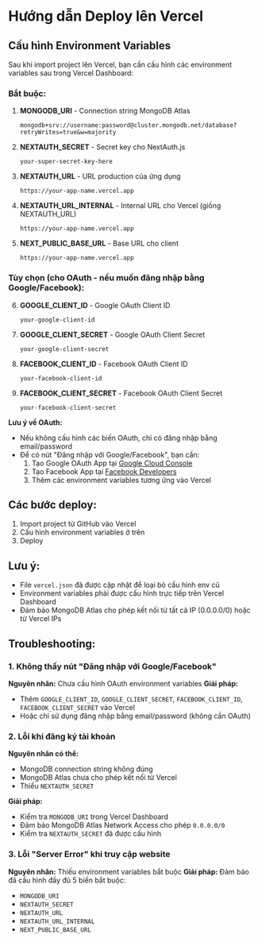 # Hướng dẫn Deploy lên Vercel

## Cấu hình Environment Variables

Sau khi import project lên Vercel, bạn cần cấu hình các environment variables sau trong Vercel Dashboard:

### Bắt buộc:
1. **MONGODB_URI** - Connection string MongoDB Atlas
   ```
   mongodb+srv://username:password@cluster.mongodb.net/database?retryWrites=true&w=majority
   ```

2. **NEXTAUTH_SECRET** - Secret key cho NextAuth.js
   ```
   your-super-secret-key-here
   ```

3. **NEXTAUTH_URL** - URL production của ứng dụng
   ```
   https://your-app-name.vercel.app
   ```

4. **NEXTAUTH_URL_INTERNAL** - Internal URL cho Vercel (giống NEXTAUTH_URL)
   ```
   https://your-app-name.vercel.app
   ```

5. **NEXT_PUBLIC_BASE_URL** - Base URL cho client
   ```
   https://your-app-name.vercel.app
   ```

### Tùy chọn (cho OAuth - nếu muốn đăng nhập bằng Google/Facebook):
6. **GOOGLE_CLIENT_ID** - Google OAuth Client ID
   ```
   your-google-client-id
   ```
7. **GOOGLE_CLIENT_SECRET** - Google OAuth Client Secret
   ```
   your-google-client-secret
   ```
8. **FACEBOOK_CLIENT_ID** - Facebook OAuth Client ID
   ```
   your-facebook-client-id
   ```
9. **FACEBOOK_CLIENT_SECRET** - Facebook OAuth Client Secret
   ```
   your-facebook-client-secret
   ```

**Lưu ý về OAuth:**
- Nếu không cấu hình các biến OAuth, chỉ có đăng nhập bằng email/password
- Để có nút "Đăng nhập với Google/Facebook", bạn cần:
  1. Tạo Google OAuth App tại [Google Cloud Console](https://console.cloud.google.com/)
  2. Tạo Facebook App tại [Facebook Developers](https://developers.facebook.com/)
  3. Thêm các environment variables tương ứng vào Vercel

## Các bước deploy:

1. Import project từ GitHub vào Vercel
2. Cấu hình environment variables ở trên
3. Deploy

## Lưu ý:
- File `vercel.json` đã được cập nhật để loại bỏ cấu hình env cũ
- Environment variables phải được cấu hình trực tiếp trên Vercel Dashboard
- Đảm bảo MongoDB Atlas cho phép kết nối từ tất cả IP (0.0.0.0/0) hoặc từ Vercel IPs

## Troubleshooting:

### 1. Không thấy nút "Đăng nhập với Google/Facebook"
**Nguyên nhân:** Chưa cấu hình OAuth environment variables
**Giải pháp:** 
- Thêm `GOOGLE_CLIENT_ID`, `GOOGLE_CLIENT_SECRET`, `FACEBOOK_CLIENT_ID`, `FACEBOOK_CLIENT_SECRET` vào Vercel
- Hoặc chỉ sử dụng đăng nhập bằng email/password (không cần OAuth)

### 2. Lỗi khi đăng ký tài khoản
**Nguyên nhân có thể:**
- MongoDB connection string không đúng
- MongoDB Atlas chưa cho phép kết nối từ Vercel
- Thiếu `NEXTAUTH_SECRET`

**Giải pháp:**
- Kiểm tra `MONGODB_URI` trong Vercel Dashboard
- Đảm bảo MongoDB Atlas Network Access cho phép `0.0.0.0/0`
- Kiểm tra `NEXTAUTH_SECRET` đã được cấu hình

### 3. Lỗi "Server Error" khi truy cập website
**Nguyên nhân:** Thiếu environment variables bắt buộc
**Giải pháp:** Đảm bảo đã cấu hình đầy đủ 5 biến bắt buộc:
- `MONGODB_URI`
- `NEXTAUTH_SECRET` 
- `NEXTAUTH_URL`
- `NEXTAUTH_URL_INTERNAL`
- `NEXT_PUBLIC_BASE_URL`